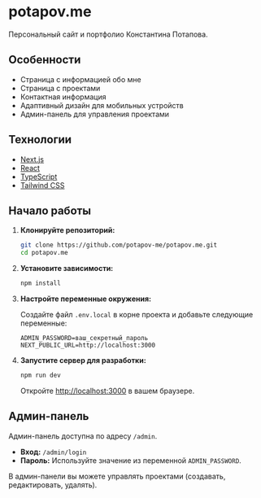 # potapov.me

Персональный сайт и портфолио Константина Потапова.

## Особенности

- Страница с информацией обо мне
- Страница с проектами
- Контактная информация
- Адаптивный дизайн для мобильных устройств
- Админ-панель для управления проектами

## Технологии

- [Next.js](https://nextjs.org/)
- [React](https://reactjs.org/)
- [TypeScript](https://www.typescriptlang.org/)
- [Tailwind CSS](https://tailwindcss.com/)

## Начало работы

1.  **Клонируйте репозиторий:**

    ```bash
    git clone https://github.com/potapov-me/potapov.me.git
    cd potapov.me
    ```

2.  **Установите зависимости:**

    ```bash
    npm install
    ```

3.  **Настройте переменные окружения:**

    Создайте файл `.env.local` в корне проекта и добавьте следующие переменные:

    ```
    ADMIN_PASSWORD=ваш_секретный_пароль
    NEXT_PUBLIC_URL=http://localhost:3000
    ```

4.  **Запустите сервер для разработки:**

    ```bash
    npm run dev
    ```

    Откройте [http://localhost:3000](http://localhost:3000) в вашем браузере.

## Админ-панель

Админ-панель доступна по адресу `/admin`.

- **Вход:** `/admin/login`
- **Пароль:** Используйте значение из переменной `ADMIN_PASSWORD`.

В админ-панели вы можете управлять проектами (создавать, редактировать, удалять).